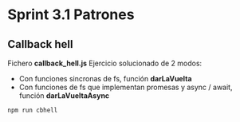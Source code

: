 # Sprint 3.1 Patrones
## Callback hell
Fichero **callback_hell.js**
Ejercicio solucionado de 2 modos:
- Con funciones sincronas de fs, función **darLaVuelta**
- Con funciones de fs que implementan promesas y async / await, función **darLaVueltaAsync**
```
npm run cbhell
```